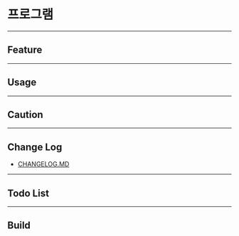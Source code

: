 # 프로그램


---

## Feature


---

## Usage


---

## Caution


---

## Change Log

- [CHANGELOG.MD]()

---

## Todo List


---

## Build


